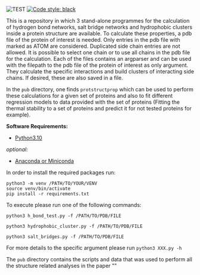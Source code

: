 ![TEST](https://github.com/ugSUBMARINE/structural-properties/actions/workflows/test.yml/badge.svg)
[![Code style: black](https://img.shields.io/badge/code%20style-black-000000.svg)](https://github.com/psf/black)

This is a repository in which 3 stand-alone programmes for the calculation of hydrogen bond networks, salt bridge networks and hydrophobic clusters inside a protein structure are available.
To calculate these properties, a pdb file of the protein of interest is needed.
Only entries in the pdb file with marked as ATOM are considered. Duplicated side chain entries are not allowed. It is possible to select one chain or to use all chains in the pdb file for the calculation.
Each of the files contains an argparser and can be used with the filepath to the pdb file of the protein of interest as only argument.
They calculate the specific interactions and build clusters of interacting side chains. If desired, these are also saved in a file.

In the `pub` directory, one finds `protstructprop` which can be used to perform these calculations for a given set of proteins and also to fit different regression models to data provided with the set of proteins (Fitting the thermal stability to a set of proteins and predict it for not tested proteins for example).


**Software Requirements:**
*  [Python3.10](https://www.python.org/downloads/)

*optional:*
*  [Anaconda or Miniconda](https://docs.anaconda.com/anaconda/install/index.html)

In order to install the required packages run:
```
python3 -m venv /PATH/TO/YOUR/VENV
source venv/bin/activate
pip install -r requirements.txt
```

To execute please run one of the following commands:

`python3 h_bond_test.py -f /PATH/TO/PDB/FILE`

`python3 hydrophobic_cluster.py -f /PATH/TO/PDB/FILE`

`python3 salt_bridges.py -f /PATH/TO/PDB/FILE`

For more details to the specific argument please run `python3 XXX.py -h` 

The `pub` directory contains the scripts and data that was used to perform all the structure related analyses in the paper ""

